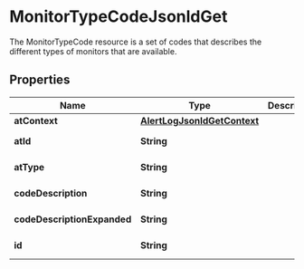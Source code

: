 

# MonitorTypeCodeJsonldGet

The MonitorTypeCode resource is a set of codes that describes the different types of monitors that are available.

## Properties

| Name | Type | Description | Notes |
|------------ | ------------- | ------------- | -------------|
|**atContext** | [**AlertLogJsonldGetContext**](AlertLogJsonldGetContext.md) |  |  [optional] |
|**atId** | **String** |  |  [optional] [readonly] |
|**atType** | **String** |  |  [optional] [readonly] |
|**codeDescription** | **String** |  |  [optional] [readonly] |
|**codeDescriptionExpanded** | **String** |  |  [optional] [readonly] |
|**id** | **String** |  |  [optional] [readonly] |



